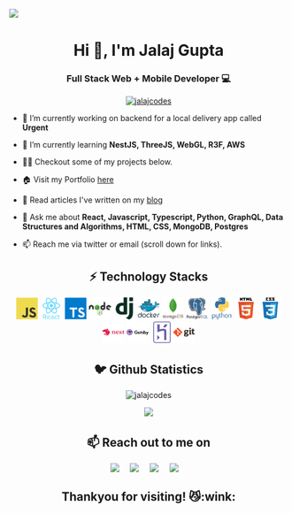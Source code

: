 ![](https://github.com/codewithjalaj/codewithjalaj/blob/master/my.svg)

<!--
**codewithjalaj/codewithjalaj** is a ✨ _special_ ✨ repository because its `README.md` (this file) appears on your GitHub profile.

Here are some ideas to get you started:

- 🔭 I’m currently working on ...
- 🌱 I’m currently learning ...
- 👯 I’m looking to collaborate on ...
- 🤔 I’m looking for help with ...
- 💬 Ask me about ...
- 📫 How to reach me: ...
- 😄 Pronouns: ...
- ⚡ Fun fact: ...
-->

<h1 align="center">Hi 👋, I'm Jalaj Gupta</h1>
<h3 align="center">Full Stack Web + Mobile Developer 💻</h3>

<p align="center"> <a href="https://github.com/jalajcodes"><img src="https://camo.githubusercontent.com/dc2d0b48d6059978eff55d24142349883c54abb46ccc2adecbf22bf585e4fb86/68747470733a2f2f6b6f6d617265762e636f6d2f67687076632f3f757365726e616d653d68617273686373706572" alt="jalajcodes" /></a> </p>

- 🔭 I’m currently working on backend for a local delivery app called **Urgent** 

- 🌱 I’m currently learning **NestJS, ThreeJS, WebGL, R3F, AWS**

- 👨‍💻 Checkout some of my projects below.

- 🏠 Visit my Portfolio [here](https://jalaj.codes/)

- 📝 Read articles I've written on my [blog](https://blog.jalaj.codes/)

- 💬 Ask me about **React, Javascript, Typescript, Python, GraphQL, Data Structures and Algorithms, HTML, CSS, MongoDB, Postgres**

- 📫 Reach me via twitter or email (scroll down for links).


<h2 align="center">⚡️ Technology Stacks</h2>
<p align="center">
   <img src="https://github.com/devicons/devicon/raw/master/icons/javascript/javascript-original.svg" alt="javascript" width="40" height="40"/>
   <img src="https://github.com/devicons/devicon/raw/master/icons/react/react-original-wordmark.svg" alt="react" width="40" height="40"/> 
   <img src="https://github.com/devicons/devicon/raw/master/icons/typescript/typescript-original.svg" alt="typescript" width="40" height="40"/>
   <img src="https://github.com/devicons/devicon/raw/master/icons/nodejs/nodejs-original-wordmark.svg" alt="css" width="40" height="40"/>
   <img src="https://github.com/devicons/devicon/raw/master/icons/django/django-plain.svg" alt="django" width="40" height="40"/> 
   <img src="https://github.com/devicons/devicon/raw/master/icons/docker/docker-original-wordmark.svg" alt="docker" width="40" height="40"/> 
   <img src="https://github.com/devicons/devicon/raw/master/icons/mongodb/mongodb-original-wordmark.svg" alt="mongodb" width="40" height="40"/> 
   <img src="https://github.com/devicons/devicon/raw/master/icons/postgresql/postgresql-original-wordmark.svg" alt="mysql" width="40" height="40"/>  
   <img src="https://github.com/devicons/devicon/raw/master/icons/python/python-original-wordmark.svg" alt="python" width="40" height="40"/>  
   <img src="https://github.com/devicons/devicon/raw/master/icons/html5/html5-original-wordmark.svg" alt="html" width="40" height="40"/>
   <img src="https://github.com/devicons/devicon/raw/master/icons/css3/css3-original-wordmark.svg" alt="css" width="40" height="40"/>
   <img src="https://github.com/devicons/devicon/raw/master/icons/nestjs/nestjs-plain-wordmark.svg" alt="nestjs" width="40" height="40"/>
   <img src="https://github.com/devicons/devicon/raw/master/icons/gatsby/gatsby-original-wordmark.svg" alt="java" width="40" height="40"/>
   <img src="https://github.com/devicons/devicon/raw/master/icons/heroku/heroku-original.svg" alt="heroku" width="40" height="40"/><img src="https://github.com/devicons/devicon/raw/master/icons/git/git-original-wordmark.svg" alt="git" width="40" height="40"/>
</p>

<h2 align="center">🐦 Github Statistics </h2>
<p align="center">
<img src="https://github-readme-stats.vercel.app/api?username=jalajcodes&layout=compact&hide=html" alt="jalajcodes" />
</p>
<p align="center">
  <img src="https://github-readme-streak-stats.herokuapp.com/?user=jalajcodes&layout=compact" />
</p>

<h2 align="center">📫 Reach out to me on</h2>
<p align="center">
   <a target="_blank"href="https://twitter.com/jalajcodes"><img src="https://img.shields.io/badge/twitter-%231DA1F2.svg?&style=for-the-badge&logo=twitter&logoColor=white" /></a>&nbsp;&nbsp;&nbsp;&nbsp;
  <a href="mailto:jalaj799@gmail.com?subject=Hello%20Jalaj,%20From%20Github"><img src="https://img.shields.io/badge/gmail-%23D14836.svg?&style=for-the-badge&logo=gmail&logoColor=white" /></a>&nbsp;&nbsp;&nbsp;&nbsp;
  <a target="_blank"href="https://www.linkedin.com/in/jalajgupta"><img src="https://img.shields.io/badge/linkedin-%230077B5.svg?&style=for-the-badge&logo=linkedin&logoColor=white" /></a>&nbsp;&nbsp;&nbsp;&nbsp;
  <a href="https://www.instagram.com/jalajcodes/"><img src="https://img.shields.io/badge/instagram-%23D14836.svg?&style=for-the-badge&logo=instagram&logoColor=pink" /></a>&nbsp;&nbsp;&nbsp;&nbsp;
</p>

<h2 align="center">Thankyou for visiting! 😼:wink:</h2>
<p align="center">
<!-- <img src='https://placekitten.com/200/300' title="Kitten" alt="Please refresh the page if the cat doesn't show up."> -->
</p>
